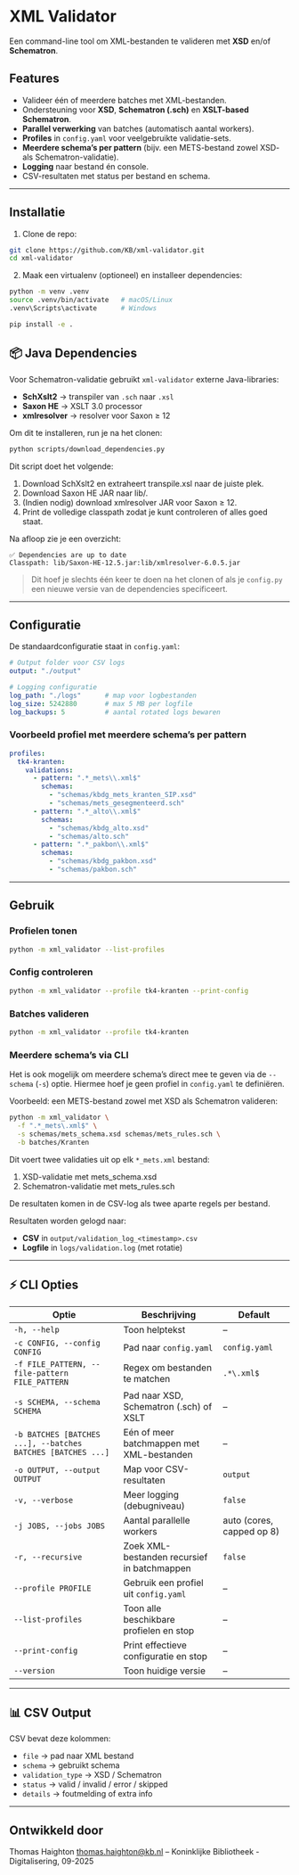 # XML Validator

Een command-line tool om XML-bestanden te valideren met **XSD** en/of **Schematron**.

## Features

- Valideer één of meerdere batches met XML-bestanden.
- Ondersteuning voor **XSD**, **Schematron (.sch)** en **XSLT-based Schematron**.
- **Parallel verwerking** van batches (automatisch aantal workers).
- **Profiles** in `config.yaml` voor veelgebruikte validatie-sets.
- **Meerdere schema’s per pattern** (bijv. een METS-bestand zowel XSD- als Schematron-validatie).
- **Logging** naar bestand én console.
- CSV-resultaten met status per bestand en schema.

---

## Installatie

1. Clone de repo:

```bash
git clone https://github.com/KB/xml-validator.git
cd xml-validator
```

2. Maak een virtualenv (optioneel) en installeer dependencies:

```bash
python -m venv .venv
source .venv/bin/activate   # macOS/Linux
.venv\Scripts\activate      # Windows

pip install -e .
```

## 📦 Java Dependencies

Voor Schematron-validatie gebruikt `xml-validator` externe Java-libraries:

- **SchXslt2** → transpiler van `.sch` naar `.xsl`
- **Saxon HE** → XSLT 3.0 processor
- **xmlresolver** → resolver voor Saxon ≥ 12

Om dit te installeren, run je na het clonen:

```bash
python scripts/download_dependencies.py
```

Dit script doet het volgende:

1. Download SchXslt2 en extraheert transpile.xsl naar de juiste plek.
2. Download Saxon HE JAR naar lib/.
3. (Indien nodig) download xmlresolver JAR voor Saxon ≥ 12.
4. Print de volledige classpath zodat je kunt controleren of alles goed staat.

Na afloop zie je een overzicht:

```
✅ Dependencies are up to date
Classpath: lib/Saxon-HE-12.5.jar:lib/xmlresolver-6.0.5.jar
```

> Dit hoef je slechts één keer te doen na het clonen of als je `config.py` een nieuwe versie van de dependencies specificeert.

---

## Configuratie

De standaardconfiguratie staat in `config.yaml`:

```yaml
# Output folder voor CSV logs
output: "./output"

# Logging configuratie
log_path: "./logs"      # map voor logbestanden
log_size: 5242880       # max 5 MB per logfile
log_backups: 5          # aantal rotated logs bewaren
```

### Voorbeeld profiel met meerdere schema’s per pattern

```yaml
profiles:
  tk4-kranten:
    validations:
      - pattern: ".*_mets\\.xml$"
        schemas:
          - "schemas/kbdg_mets_kranten_SIP.xsd"
          - "schemas/mets_gesegmenteerd.sch"
      - pattern: ".*_alto\\.xml$"
        schemas:
          - "schemas/kbdg_alto.xsd"
          - "schemas/alto.sch"
      - pattern: ".*_pakbon\\.xml$"
        schemas:
          - "schemas/kbdg_pakbon.xsd"
          - "schemas/pakbon.sch"
```

---

## Gebruik

### Profielen tonen
```bash
python -m xml_validator --list-profiles
```

### Config controleren
```bash
python -m xml_validator --profile tk4-kranten --print-config
```

### Batches valideren
```bash
python -m xml_validator --profile tk4-kranten
```

### Meerdere schema’s via CLI

Het is ook mogelijk om meerdere schema’s direct mee te geven via de `--schema` (`-s`) optie.
Hiermee hoef je geen profiel in `config.yaml` te definiëren.

Voorbeeld: een METS-bestand zowel met XSD als Schematron valideren:

```bash
python -m xml_validator \
  -f ".*_mets\.xml$" \
  -s schemas/mets_schema.xsd schemas/mets_rules.sch \
  -b batches/Kranten
```

Dit voert twee validaties uit op elk `*_mets.xml` bestand:

1. XSD-validatie met mets_schema.xsd
2. Schematron-validatie met mets_rules.sch

De resultaten komen in de CSV-log als twee aparte regels per bestand.

Resultaten worden gelogd naar:
- **CSV** in `output/validation_log_<timestamp>.csv`
- **Logfile** in `logs/validation.log` (met rotatie)

---

## ⚡ CLI Opties

| Optie | Beschrijving | Default |
|-------|--------------|---------|
| `-h, --help` | Toon helptekst | – |
| `-c CONFIG, --config CONFIG` | Pad naar `config.yaml` | `config.yaml` |
| `-f FILE_PATTERN, --file-pattern FILE_PATTERN` | Regex om bestanden te matchen | `.*\.xml$` |
| `-s SCHEMA, --schema SCHEMA` | Pad naar XSD, Schematron (.sch) of XSLT | – |
| `-b BATCHES [BATCHES ...], --batches BATCHES [BATCHES ...]` | Eén of meer batchmappen met XML-bestanden | – |
| `-o OUTPUT, --output OUTPUT` | Map voor CSV-resultaten | `output` |
| `-v, --verbose` | Meer logging (debugniveau) | `false` |
| `-j JOBS, --jobs JOBS` | Aantal parallelle workers | auto (cores, capped op 8) |
| `-r, --recursive` | Zoek XML-bestanden recursief in batchmappen | `false` |
| `--profile PROFILE` | Gebruik een profiel uit `config.yaml` | – |
| `--list-profiles` | Toon alle beschikbare profielen en stop | – |
| `--print-config` | Print effectieve configuratie en stop | – |
| `--version` | Toon huidige versie | – |

---

## 📊 CSV Output

CSV bevat deze kolommen:

- `file` → pad naar XML bestand  
- `schema` → gebruikt schema  
- `validation_type` → XSD / Schematron  
- `status` → valid / invalid / error / skipped  
- `details` → foutmelding of extra info  

---


## Ontwikkeld door

Thomas Haighton thomas.haighton@kb.nl – Koninklijke Bibliotheek - Digitalisering, 09-2025
